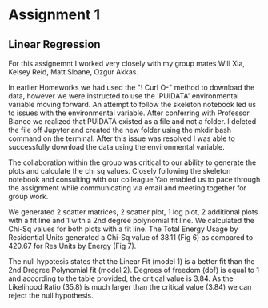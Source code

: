 # Assignment 1
## Linear Regression

For this assignemnt I worked very closely with my group mates Will Xia, Kelsey Reid, Matt Sloane, Ozgur Akkas.

In earlier Homeworks we had used the "! Curl O-"  method to download the data, however we were instructed to use the 'PUIDATA' environmental variable moving forward. An attempt to follow the skeleton notebook led us to issues with the environmental variable. After conferring with Professor Bianco we realized that PUIDATA existed as a file and not a folder. I deleted the file off Jupyter and created the new folder using the mkdir bash command on the terminal. After this issue was resolved I was able to successfully download the data using the environmental variable. 

The collaboration within the group was critical to our ability to generate the plots and calculate the chi sq values. Closely following the skeleton notebook and consulting with our colleague Yao enabled us to pace through the assignment while communicating via email and meeting together for group work. 

We generated 2 scatter matrices, 2 scatter plot, 1 log plot, 2 additional plots with a fit line and 1 with a 2nd degree polynomial fit line. We calculated the Chi-Sq values for both plots with a fit line. The Total Energy Usage by Residential Units generated a Chi-Sq value of 38.11 (Fig 6) as compared to 420.67 for Res Units by Energy (Fig 7).

The null hypotesis states that the Linear Fit (model 1) is a better fit than the 2nd Dregree Polynomial fit (model 2). Degrees of freedom (dof) is equal to 1 and according to the table provided, the critical value is 3.84. As the Likelihood Ratio (35.8) is much larger than the critical value (3.84) we can reject the null hypothesis.
